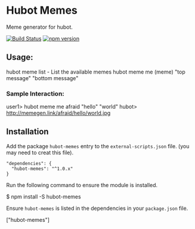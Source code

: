 # Hubot Memes

Meme generator for hubot.

[![Build Status](https://travis-ci.org/waynegraham/hubot-memes.png)](https://travis-ci.org/waynegraham/hubot-memes) [![npm version](https://badge.fury.io/js/hubot-memes.png)](http://badge.fury.io/js/hubot-memes)

## Usage:

  hubot meme list - List the available memes
  hubot meme me (meme) "top message" "bottom message"

### Sample Interaction:

  user1> hubot meme me afraid "hello" "world"
  hubot> http://memegen.link/afraid/hello/world.jpg

## Installation

Add the package `hubot-memes` entry to the `external-scripts.json` file.
(you may need to creat this file).

```
"dependencies": {
  "hubot-memes": "^1.0.x"
}
```

Run the following command to ensure the module is installed.

  $ npm install -S hubot-memes

Ensure `hubot-memes` is listed in the dependencies in your
`package.json` file.

   ["hubot-memes"]
